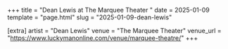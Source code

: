 +++
title = "Dean Lewis at The Marquee Theater "
date = 2025-01-09
template = "page.html"
slug = "2025-01-09-dean-lewis"

[extra]
artist = "Dean Lewis"
venue = "The Marquee Theater"
venue_url = "https://www.luckymanonline.com/venue/marquee-theatre/"
+++
